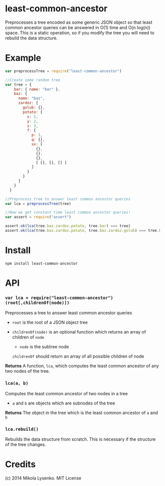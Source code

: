 least-common-ancestor
=====================
Preprocesses a tree encoded as some generic JSON object so that least common ancestor queries can be answered in O(1) time and O(n log(n)) space.  This is a static operation, so if you modify the tree you will need to rebuild the data structure.

# Example

```javascript
var preprocessTree = require("least-common-ancestor")

//Create some random tree
var tree = {
    bar: { name: "bar" },
    baz: {
      name: "baz",
      zardoz: {
        golub: {},
        potato: {
          x: 1,
          y: 2,
          z: 3,
          f: {
            p: 1,
            q: {},
            xx: [
              {},
              {},
              {},
              [ [], [], [] ]
            ]
          }
        }
      }
    }
  }

//Preprocess tree to answer least common ancestor queries
var lca = preprocessTree(tree)

//Now we get constant time least common ancestor queries!
var assert = require("assert")

assert.ok(lca(tree.baz.zardoz.potato, tree.bar) === tree)
assert.ok(lca(tree.baz.zardoz.potato, tree.baz.zardoz.golub) === tree.baz.zardoz)
```

# Install

```
npm install least-common-ancestor
```

# API

### `var lca = require("least-common-ancestor")(root[,childrenOf(node)])`
Preprocesses a tree to answer least common ancestor queries

* `root` is the root of a JSON object tree
* `childrenOf(node)` is an optional function which returns an array of children of `node`

    + `node` is the subtree node

    `childrenOf` should return an array of all possible children of node

**Returns** A function, `lca`, which computes the least common ancestor of any two nodes of the tree.

### `lca(a, b)`
Computes the least common ancestor of two nodes in a tree

* `a` and `b` are objects which are subnodes of the tree

**Returns** The object in the tree which is the least common ancestor of `a` and `b`

### `lca.rebuild()`
Rebuilds the data structure from scratch.  This is necessary if the structure of the tree changes.

# Credits
(c) 2014 Mikola Lysenko. MIT License